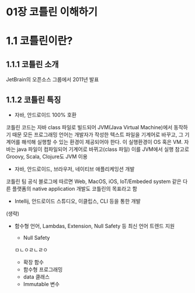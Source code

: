# 01장 코틀린 이해하기
# 1.1 코틀린이란?
## 1.1.1 코틀린 소개
JetBrain의 오픈소스 그룹에서 2011년 발표

## 1.1.2 코틀린 특징
* 자바, 안드로이드 100% 호환

코틀린 코드는 자바 class 파일로 빌드되어 JVM(Java Virtual Machine)에서 동작하기 때문
모든 프로그래밍 언어는 개발자가 작성한 텍스트 파일을 기계어로 바꾸고, 그 기계어를 해석해 실행할 수 있는 환경이 제공되어야 한다. 이 실행환경이 OS 혹은 VM. 자바는 java 파일이 컴파일되어 기계어로 바뀌고(class 파일) 이를 JVM에서 실행
참고로 Groovy, Scala, Clojure도 JVM 이용

* 자바, 안드로이드, 브라우저, 네이티브 애플리케잉션 개발

코틀린 팀 공식 블로그에 따르면 Web, MacOS, iOS, IoT/Embeded system 같은 다른 플랫폼의 native application 개발도 코틀린의 목표라고 함

* Intellij, 안드로이드 스튜디오, 이클립스, CLI 등을 통한 개발

(생략)

* 함수형 언어, Lambdas, Extension, Null Safety 등 최신 언어 트렌드 지원
  * Null Safety

  ㅁㄴㅇㄹㄴㄹㅇ

  * 확장 함수
  * 함수형 프로그래밍
  * data 클래스
  * Immutable 변수
